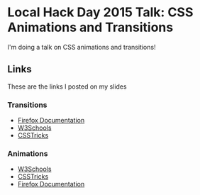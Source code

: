 # Local Hack Day 2015 Talk: CSS Animations and Transitions
I'm doing a talk on CSS animations and transitions!

## Links
These are the links I posted on my slides

### Transitions
- [Firefox Documentation](https://developer.mozilla.org/en-US/docs/Web/CSS/CSS_Transitions/Using_CSS_transitions)
- [W3Schools](http://www.w3schools.com/cssref/css3_pr_transition-timing-function.asp)
- [CSSTricks](https://css-tricks.com/almanac/properties/t/transition/)

### Animations
- [W3Schools](http://www.w3schools.com/css/css3_animations.asp)
- [CSSTricks](https://css-tricks.com/almanac/properties/a/animation/)
- [Firefox Documentation](https://developer.mozilla.org/en-US/docs/Web/CSS/CSS_Animations/Using_CSS_animations)

